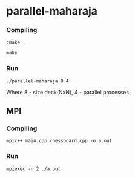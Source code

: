 # parallel-maharaja

### Compiling
```
cmake .
```

```
make
```
### Run
```
./parallel-maharaja 8 4
```
Where 8 - size deck(NxN), 4 - parallel processes


## MPI

### Compiling
```
mpic++ main.cpp chessboard.cpp -o a.out
```

### Run
```
mpiexec -n 2 ./a.out
